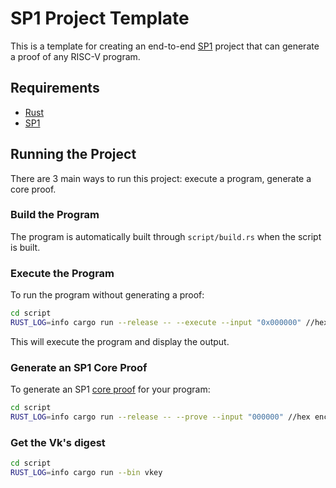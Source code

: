 # SP1 Project Template

This is a template for creating an end-to-end [SP1](https://github.com/succinctlabs/sp1) project
that can generate a proof of any RISC-V program.

## Requirements

- [Rust](https://rustup.rs/)
- [SP1](https://docs.succinct.xyz/docs/sp1/getting-started/install)

## Running the Project

There are 3 main ways to run this project: execute a program, generate a core proof.

### Build the Program

The program is automatically built through `script/build.rs` when the script is built.

### Execute the Program

To run the program without generating a proof:

```sh
cd script
RUST_LOG=info cargo run --release -- --execute --input "0x000000" //hex encoded input
```

This will execute the program and display the output.

### Generate an SP1 Core Proof

To generate an SP1 [core proof](https://docs.succinct.xyz/docs/sp1/generating-proofs/proof-types#core-default) for your program:

```sh
cd script
RUST_LOG=info cargo run --release -- --prove --input "000000" //hex encoded oinput 
```

### Get the Vk's digest
```sh
cd script
RUST_LOG=info cargo run --bin vkey
```
